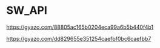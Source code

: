 # SW_API

https://gyazo.com/88805ac165b0204eca99a6b5b440f4b1

https://gyazo.com/dd829655e351254caefbf0bc6caefbb7
